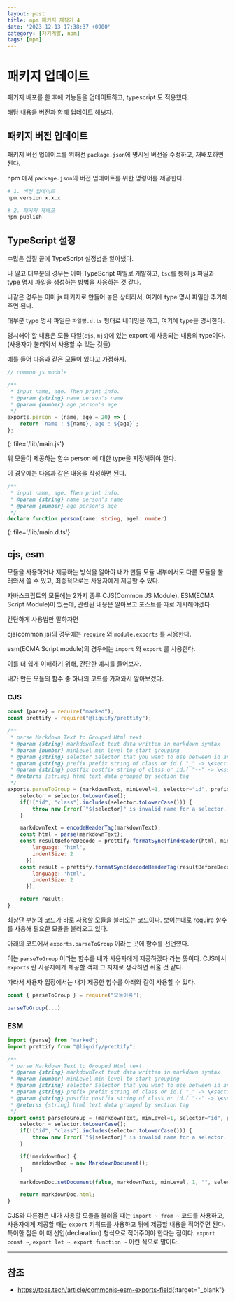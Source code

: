 ```yaml
---
layout: post
title: npm 패키지 제작기 4
date: '2023-12-13 17:38:37 +0900'
category: [자기계발, npm]
tags: [npm]
---
```


# 패키지 업데이트
패키지 배포를 한 후에 기능들을 업데이트하고, typescript 도 적용했다.

해당 내용을 버전과 함께 업데이트 해보자.

## 패키지 버전 업데이트
패키지 버전 업데이트를 위해선 `package.json`에 명시된 버전을 수정하고, 재배포하면 된다.

npm 에서 `package.json`의 버전 업데이트를 위한 명령어를 제공한다.

```bash
# 1. 버전 업데이트
npm version x.x.x

# 2. 패키지 재배포
npm publish
```

## TypeScript 설정
수많은 삽질 끝에 TypeScript 설정법을 알아냈다.

나 말고 대부분의 경우는 아마 TypeScript 파일로 개발하고, `tsc`를 통해 js 파일과 type 명시 파일을 생성하는 방법을 사용하는 것 같다.

나같은 경우는 이미 js 패키지로 만들어 놓은 상태라서, 여기에 type 명시 파일만 추가해주면 된다.

대부분 type 명시 파일은 `파일명.d.ts` 형태로 네이밍을 하고, 여기에 type을 명시한다.

명시해야 할 내용은 모듈 파일(`cjs`, `mjs`)에 있는 export 에 사용되는 내용의 type이다.(사용자가 불러와서 사용할 수 있는 것들)

예를 들어 다음과 같은 모듈이 있다고 가정하자.

```js
// common js module

/**
 * input name, age. Then print info.
 * @param {string} name person's name
 * @param {number} age person's age
 */
exports.person = (name, age = 20) => {
    return `name : ${name}, age : ${age}`;
};
```
{: file='/lib/main.js'}

위 모듈이 제공하는 함수 person 에 대한 type을 지정해줘야 한다.

이 경우에는 다음과 같은 내용을 작성하면 된다.

```ts
/**
 * input name, age. Then print info.
 * @param {string} name person's name
 * @param {number} age person's age
 */
declare function person(name: string, age?: number)
```
{: file='/lib/main.d.ts'}

## cjs, esm
모듈을 사용하거나 제공하는 방식을 알아야 내가 만들 모듈 내부에서도 다른 모듈을 불러와서 쓸 수 있고, 최종적으로는 사용자에게 제공할 수 있다.

자바스크립트의 모듈에는 2가지 종류 CJS(Common JS Module), ESM(ECMA Script Module)이 있는데, 관련된 내용은 알아보고 포스트를 따로 게시해야겠다.

간단하게 사용법만 말하자면

cjs(common js)의 경우에는 `require` 와 `module.exports` 를 사용한다.

esm(ECMA Script module)의 경우에는 `import` 와 `export` 를 사용한다.

이를 더 쉽게 이해하기 위해, 간단한 예시를 들어보자.

내가 만든 모듈의 함수 중 하나의 코드를 가져와서 알아보겠다.

### CJS
```js
const {parse} = require("marked");
const prettify = require("@liquify/prettify");

/**
 * parse Markdown Text to Grouped Html text.
 * @param {string} markdownText text data written in markdown syntax
 * @param {number} minLevel min level to start grouping
 * @param {string} selector Selector that you want to use between id and class.(Possible values - All upper or lower cases of "class" and "id")
 * @param {string} prefix prefix string of class or id.( "_" -> \<section class="_h1-1"> )
 * @param {string} postfix postfix string of class or id.( "--" -> \<section class="_h1--1"> )
 * @returns {string} html text data grouped by section tag
 */
exports.parseToGroup = (markdownText, minLevel=1, selector="id", prefix="_", postfix="-") => {
    selector = selector.toLowerCase();
    if(!["id", "class"].includes(selector.toLowerCase())) {
        throw new Error(`"${selector}" is invalid name for a selector.`);
    }

    markdownText = encodeHeaderTag(markdownText);
    const html = parse(markdownText);
    const resultBeforeDecode = prettify.formatSync(findHeader(html, minLevel, 1, "", selector, prefix, postfix), {
        language: 'html',
        indentSize: 2
      });
    const result = prettify.formatSync(decodeHeaderTag(resultBeforeDecode), {
        language: 'html',
        indentSize: 2
      });

    return result;
}
```

최상단 부분의 코드가 바로 사용할 모듈을 불러오는 코드이다. 보이는대로 require 함수를 사용해 필요한 모듈을 불러오고 있다.

아래의 코드에서 `exports.parseToGroup` 이라는 곳에 함수를 선언했다.

이는 `parseToGroup` 이라는 함수를 내가 사용자에게 제공하겠다 라는 뜻이다. CJS에서 `exports` 란 사용자에게 제공할 객체 그 자체로 생각하면 쉬울 것 같다.

따라서 사용자 입장에서는 내가 제공한 함수를 아래와 같이 사용할 수 있다.

```js
const { parseToGroup } = require("모듈이름");

parseToGroup(...)
```

### ESM
```js
import {parse} from "marked";
import prettify from "@liquify/prettify";

/**
 * parse Markdown Text to Grouped Html text.
 * @param {string} markdownText text data written in markdown syntax
 * @param {number} minLevel min level to start grouping
 * @param {string} selector Selector that you want to use between id and class.(Possible values - All upper or lower cases of "class" and "id")
 * @param {string} prefix prefix string of class or id.( "_" -> \<section class="_h1-1"> )
 * @param {string} postfix postfix string of class or id.( "--" -> \<section class="_h1--1"> )
 * @returns {string} html text data grouped by section tag
 */
export const parseToGroup = (markdownText, minLevel=1, selector="id", prefix="_", postfix="-") => {
    selector = selector.toLowerCase();
    if(!["id", "class"].includes(selector.toLowerCase())) {
        throw new Error(`"${selector}" is invalid name for a selector.`);
    }

    if(!markdownDoc) {
        markdownDoc = new MarkdownDocument();
    }

    markdownDoc.setDocument(false, markdownText, minLevel, 1, "", selector, prefix, postfix);

    return markdownDoc.html;
}
```

CJS와 다른점은 내가 사용할 모듈을 불러올 때는 `import ~ from ~` 코드를 사용하고, 사용자에게 제공할 때는 `export` 키워드를 사용하고 뒤에 제공할 내용을 적어주면 된다. 특이한 점은 이 때 선언(declaration) 형식으로 적어주어야 한다는 점이다. `export const ~`, `export let ~`, `export function ~` 이런 식으로 말이다.

---

## 참조
- <https://toss.tech/article/commonjs-esm-exports-field>{:target="_blank"}